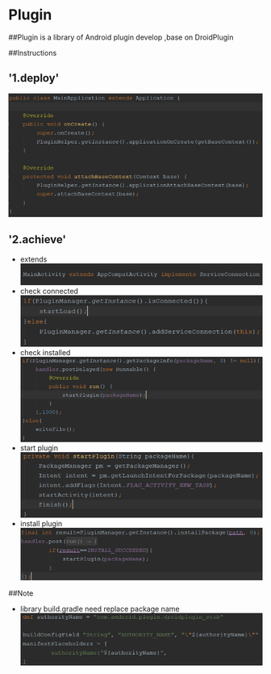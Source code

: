 # Plugin

##Plugin is a library of Android plugin develop ,base on DroidPlugin

##Instructions

  ## '1.deploy'
  ![image](https://github.com/FreetoflyBai/Plugin/blob/master/screenshots/1.png)
  ## '2.achieve'
  * extends<br>
  ![image](https://github.com/FreetoflyBai/Plugin/blob/master/screenshots/2.png)
  * check connected<br>
  ![image](https://github.com/FreetoflyBai/Plugin/blob/master/screenshots/3.png)
  * check installed<br>
  ![image](https://github.com/FreetoflyBai/Plugin/blob/master/screenshots/4.png)
  * start plugin<br>
  ![image](https://github.com/FreetoflyBai/Plugin/blob/master/screenshots/5.png)
  * install plugin<br>
  ![image](https://github.com/FreetoflyBai/Plugin/blob/master/screenshots/6.png)

##Note
   * library build.gradle need replace package name<br>
   ![image](https://github.com/FreetoflyBai/Plugin/blob/master/screenshots/7.png)

